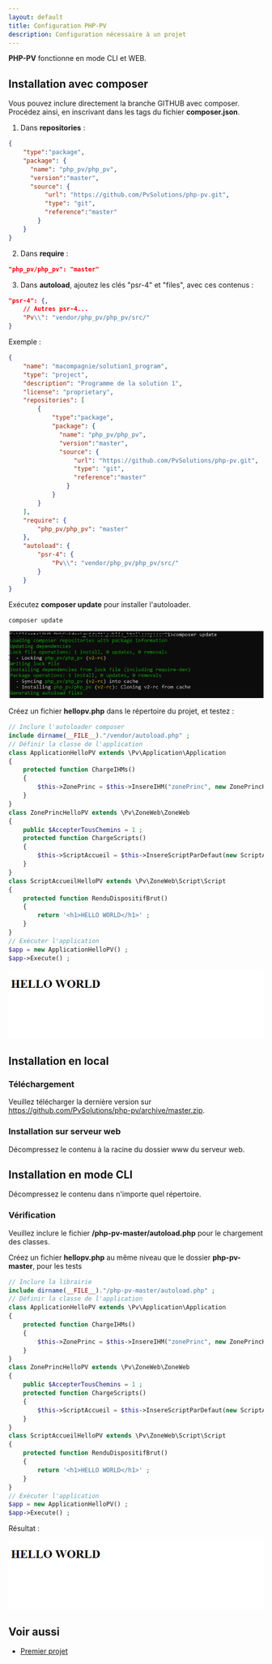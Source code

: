```yaml
---
layout: default
title: Configuration PHP-PV
description: Configuration nécessaire à un projet
---
```


**PHP-PV** fonctionne en mode CLI et WEB.

## Installation avec composer

Vous pouvez inclure directement la branche GITHUB avec composer. Procédez ainsi, en inscrivant dans les tags du fichier **composer.json**.

1. Dans **repositories** :

```json
{
	"type":"package",
	"package": {
	  "name": "php_pv/php_pv",
	  "version":"master",
	  "source": {
		  "url": "https://github.com/PvSolutions/php-pv.git",
		  "type": "git",
		  "reference":"master"
		}
	}
}
```

2. Dans **require** :

```json
"php_pv/php_pv": "master"
```

3. Dans **autoload**, ajoutez les clés "psr-4" et "files", avec ces contenus :

```json
"psr-4": {,
	// Autres psr-4...
	"Pv\\": "vendor/php_pv/php_pv/src/"
}
```

Exemple :

```json
{
    "name": "macompagnie/solution1_program",
    "type": "project",
    "description": "Programme de la solution 1",
    "license": "proprietary",
	"repositories": [
		{
			"type":"package",
			"package": {
			  "name": "php_pv/php_pv",
			  "version":"master",
			  "source": {
				  "url": "https://github.com/PvSolutions/php-pv.git",
				  "type": "git",
				  "reference":"master"
				}
			}
		}
	],
	"require": {
		"php_pv/php_pv": "master"
	},
	"autoload": {
        "psr-4": {
			"Pv\\": "vendor/php_pv/php_pv/src/"
		}
    }
}
```

Exécutez **composer update** pour installer l'autoloader.

```shell
composer update
```

![Résultat installation composer](images/config_composer.png)

Créez un fichier **hellopv.php** dans le répertoire du projet, et testez :

```php
// Inclure l'autoloader composer
include dirname(__FILE__)."/vendor/autoload.php" ;
// Définir la classe de l'application
class ApplicationHelloPV extends \Pv\Application\Application
{
	protected function ChargeIHMs()
	{
		$this->ZonePrinc = $this->InsereIHM("zonePrinc", new ZonePrincHelloPV()) ;
	}
}
class ZonePrincHelloPV extends \Pv\ZoneWeb\ZoneWeb
{
	public $AccepterTousChemins = 1 ;
	protected function ChargeScripts()
	{
		$this->ScriptAccueil = $this->InsereScriptParDefaut(new ScriptAccueilHelloPV) ;
	}
}
class ScriptAccueilHelloPV extends \Pv\ZoneWeb\Script\Script
{
	protected function RenduDispositifBrut()
	{
		return '<h1>HELLO WORLD</h1>' ;
	}
}
// Exécuter l'application
$app = new ApplicationHelloPV() ;
$app->Execute() ;
```

![Aperçu Hello World avec PHP-PV](images/hellopv.png)

## Installation en local

### Téléchargement

Veuillez télécharger la dernière version sur https://github.com/PvSolutions/php-pv/archive/master.zip.

### Installation sur serveur web

Décompressez le contenu à la racine du dossier www du serveur web.

## Installation en mode CLI

Décompressez le contenu dans n'importe quel répertoire.

### Vérification

Veuillez inclure le fichier **/php-pv-master/autoload.php** pour le chargement des classes.

Créez un fichier **hellopv.php** au même niveau que le dossier **php-pv-master**, pour les tests

```php
// Inclure la librairie
include dirname(__FILE__)."/php-pv-master/autoload.php" ;
// Définir la classe de l'application
class ApplicationHelloPV extends \Pv\Application\Application
{
	protected function ChargeIHMs()
	{
		$this->ZonePrinc = $this->InsereIHM("zonePrinc", new ZonePrincHelloPV()) ;
	}
}
class ZonePrincHelloPV extends \Pv\ZoneWeb\ZoneWeb
{
	public $AccepterTousChemins = 1 ;
	protected function ChargeScripts()
	{
		$this->ScriptAccueil = $this->InsereScriptParDefaut(new ScriptAccueilHelloPV) ;
	}
}
class ScriptAccueilHelloPV extends \Pv\ZoneWeb\Script\Script
{
	protected function RenduDispositifBrut()
	{
		return '<h1>HELLO WORLD</h1>' ;
	}
}
// Exécuter l'application
$app = new ApplicationHelloPV() ;
$app->Execute() ;
```
Résultat :

![Aperçu Hello World avec PHP-PV](images/hellopv.png)

## Voir aussi

- [Premier projet](premierprojet.html)
